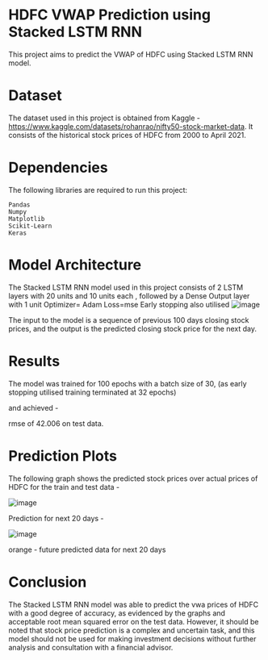 # HDFC VWAP Prediction using Stacked LSTM RNN
This project aims to predict the VWAP of HDFC using Stacked LSTM RNN model.
# Dataset
The dataset used in this project is obtained from Kaggle - https://www.kaggle.com/datasets/rohanrao/nifty50-stock-market-data. It consists of the historical stock prices of HDFC from 2000 to April 2021.
# Dependencies
The following libraries are required to run this project:

    Pandas
    Numpy
    Matplotlib
    Scikit-Learn
    Keras
# Model Architecture
The Stacked LSTM RNN model used in this project consists of 2 LSTM layers with 20 units and 10 units each , 
followed by a Dense Output layer with 1 unit
Optimizer= Adam
Loss=mse
Early stopping also utilised
![image](https://user-images.githubusercontent.com/79396917/226197151-3548d340-d76d-467c-bdde-8b940263998f.png)


The input to the model is a sequence of previous 100 days closing stock prices, and the output is the predicted closing stock price for the next day.

# Results
The model was trained for 100 epochs with a batch size of 30, 
(as early stopping utilised training terminated at 32 epochs)


and achieved - 

rmse of 42.006 on test data.


# Prediction Plots

The following graph shows the predicted stock prices over actual prices of HDFC for the train and test data -

![image](https://github.com/vaasew/stock_market_price_prediction/assets/79396917/eee8eeca-7fba-4c0e-9d91-c855b3124c3a)



 Prediction for next 20 days -
 
![image](https://github.com/vaasew/stock_market_price_prediction/assets/79396917/60a50fbe-ea5f-42bf-bc06-5ce7bac3e571)


orange - future predicted data for next 20 days



# Conclusion
The Stacked LSTM RNN model was able to predict the vwa prices of HDFC with a good degree of accuracy, as evidenced by the graphs and acceptable root mean squared error on the test data. However, it should be noted that stock price prediction is a complex and uncertain task, and this model should not be used for making 
investment decisions without further analysis and consultation with a financial advisor.

